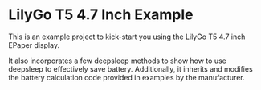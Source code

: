 # LilyGo T5 4.7 Inch Example

This is an example project to kick-start you using the LilyGo T5 4.7 inch EPaper display.

It also incorporates a few deepsleep methods to show how to use deepsleep to effectively save battery.
Additionally, it inherits and modifies the battery calculation code provided in examples by the manufacturer.
